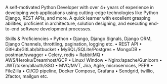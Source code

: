 A self-motivated Python Developer with over 4+ years of experience in developing web applications using cutting-edge technologies like Python Django, REST APIs, and more. A quick learner with excellent grasping abilities, proficient in architecture, solution designing, and executing end-to-end software development processes.

Skills & Proficiencies 
    • Python
    • Django, Django Signals, Django ORM, Django Channels, throttling, pagination, logging etc.
    • REST API
    • GitHub/GitLab/bitbucket
    • MySQL/SQLite/Postgres
    • MongoDB
    • postman/swagger
    • Celery, redis
    • RabbitMQ
    • AWS/Heroku/Dreamhost/GCP
    • Linux/ Window
    • Nginx/apache/Gunicorn
    • JWT/token/allauth/SSO
    • MVC/MVT, Jira, Agile, microservices, PEP8
    • FileZilla
    • CI/CD pipeline, Docker Compose, Grafana
    • Sendgrid, twillio, 2factor, mailgun etc.

